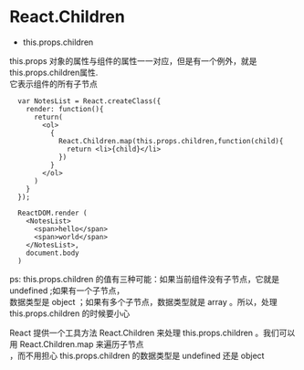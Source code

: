 # React.Children

- this.props.children

this.props 对象的属性与组件的属性一一对应，但是有一个例外，就是this.props.children属性.  
它表示组件的所有子节点  

```
  var NotesList = React.createClass({
    render: function(){
      return(
        <ol>
          {
            React.Children.map(this.props.children,function(child){
              return <li>{child}</li>
            })
          }
        </ol>
      )
    }
  });

  ReactDOM.render (
    <NotesList>
      <span>hello</span>
      <span>world</span>
    </NotesList>,
    document.body
  )

```

ps: this.props.children 的值有三种可能：如果当前组件没有子节点，它就是 undefined ;如果有一个子节点，  
数据类型是 object ；如果有多个子节点，数据类型就是 array 。所以，处理 this.props.children 的时候要小心  

React 提供一个工具方法 React.Children 来处理 this.props.children 。我们可以用 React.Children.map 来遍历子节点  
，而不用担心 this.props.children 的数据类型是 undefined 还是 object  
